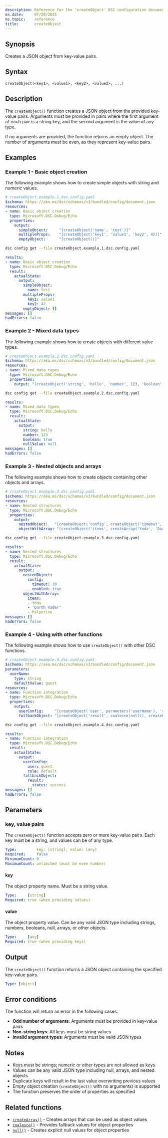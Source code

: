 ```yaml
---
description: Reference for the 'createObject' DSC configuration document function
ms.date:     07/28/2025
ms.topic:    reference
title:       createObject
---
```


## Synopsis

Creates a JSON object from key-value pairs.

## Syntax

```Syntax
createObject(<key1>, <value1>, <key2>, <value2>, ...)
```

## Description

The `createObject()` function creates a JSON object from the provided key-value pairs.
Arguments must be provided in pairs where the first argument of each pair is a string key,
and the second argument is the value of any type.

If no arguments are provided, the function returns an empty object. The number of arguments
must be even, as they represent key-value pairs.

## Examples

### Example 1 - Basic object creation

The following example shows how to create simple objects with string and numeric values.

```yaml
# createObject.example.1.dsc.config.yaml
$schema: https://aka.ms/dsc/schemas/v3/bundled/config/document.json
resources:
- name: Basic object creation
  type: Microsoft.DSC.Debug/Echo
  properties:
    output:
      simpleObject:     "[createObject('name', 'test')]"
      multipleProps:    "[createObject('key1', 'value1', 'key2', 42)]"
      emptyObject:      "[createObject()]"
```

```bash
dsc config get --file createObject.example.1.dsc.config.yaml
```

```yaml
results:
- name: Basic object creation
  type: Microsoft.DSC.Debug/Echo
  result:
    actualState:
      output:
        simpleObject:
          name: test
        multipleProps:
          key1: value1
          key2: 42
        emptyObject: {}
messages: []
hadErrors: false
```

### Example 2 - Mixed data types

The following example shows how to create objects with different value types.

```yaml
# createObject.example.2.dsc.config.yaml
$schema: https://aka.ms/dsc/schemas/v3/bundled/config/document.json
resources:
- name: Mixed data types
  type: Microsoft.DSC.Debug/Echo
  properties:
    output: "[createObject('string', 'hello', 'number', 123, 'boolean', true, 'nullValue', null())]"
```

```bash
dsc config get --file createObject.example.2.dsc.config.yaml
```

```yaml
results:
- name: Mixed data types
  type: Microsoft.DSC.Debug/Echo
  result:
    actualState:
      output:
        string: hello
        number: 123
        boolean: true
        nullValue: null
messages: []
hadErrors: false
```

### Example 3 - Nested objects and arrays

The following example shows how to create objects containing other objects and arrays.

```yaml
# createObject.example.3.dsc.config.yaml
$schema: https://aka.ms/dsc/schemas/v3/bundled/config/document.json
resources:
- name: Nested structures
  type: Microsoft.DSC.Debug/Echo
  properties:
    output:
      nestedObject:   "[createObject('config', createObject('timeout', 30, 'enabled', true))]"
      objectWithArray: "[createObject('items', createArray('Yoda', 'Darth Vader', 'Palpetine'))]"
```

```bash
dsc config get --file createObject.example.3.dsc.config.yaml
```

```yaml
results:
- name: Nested structures
  type: Microsoft.DSC.Debug/Echo
  result:
    actualState:
      output:
        nestedObject:
          config:
            timeout: 30
            enabled: true
        objectWithArray:
          items:
          - Yoda
          - 'Darth Vader'
          - Palpetine
messages: []
hadErrors: false
```

### Example 4 - Using with other functions

The following example shows how to use `createObject()` with other DSC functions.

```yaml
# createObject.example.4.dsc.config.yaml
$schema: https://aka.ms/dsc/schemas/v3/bundled/config/document.json
parameters:
  userName:
    type: string
    defaultValue: guest
resources:
- name: Function integration
  type: Microsoft.DSC.Debug/Echo
  properties:
    output:
      userConfig:     "[createObject('user', parameters('userName'), 'role', coalesce(null(), 'default'))]"
      fallbackObject: "[createObject('result', coalesce(null(), createObject('status', 'success')))]"
```

```bash
dsc config get --file createObject.example.4.dsc.config.yaml
```

```yaml
results:
- name: Function integration
  type: Microsoft.DSC.Debug/Echo
  result:
    actualState:
      output:
        userConfig:
          user: guest
          role: default
        fallbackObject:
          result:
            status: success
messages: []
hadErrors: false
```

## Parameters

### key, value pairs

The `createObject()` function accepts zero or more key-value pairs. Each key must be a string,
and values can be of any type.

```yaml
Type:         key: [string], value: [any]
Required:     false
MinimumCount: 0
MaximumCount: unlimited (must be even number)
```

#### key

The object property name. Must be a string value.

```yaml
Type:     [string]
Required: true (when providing values)
```

#### value

The object property value. Can be any valid JSON type including strings, numbers, booleans, null, arrays, or other objects.

```yaml
Type:     [any]
Required: true (when providing keys)
```

## Output

The `createObject()` function returns a JSON object containing the specified key-value pairs.

```yaml
Type: [object]
```

## Error conditions

The function will return an error in the following cases:

- **Odd number of arguments**: Arguments must be provided in key-value pairs
- **Non-string keys**: All keys must be string values
- **Invalid argument types**: Arguments must be valid JSON types

## Notes

- Keys must be strings; numeric or other types are not allowed as keys
- Values can be any valid JSON type including null, arrays, and nested objects
- Duplicate keys will result in the last value overwriting previous values
- Empty object creation (`createObject()` with no arguments) is supported
- The function preserves the order of properties as specified

## Related functions

- [`createArray()`][00] - Creates arrays that can be used as object values
- [`coalesce()`][01] - Provides fallback values for object properties
- [`null()`][02] - Creates explicit null values for object properties

<!-- Link reference definitions -->
[00]: ./createArray.md
[01]: ./coalesce.md
[02]: ./null.md
